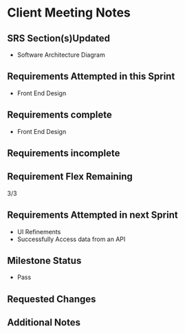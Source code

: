 # Client Meeting Notes

## SRS Section(s)Updated

- Software Architecture Diagram

## Requirements Attempted in this Sprint

- Front End Design

## Requirements complete

- Front End Design

## Requirements incomplete


## Requirement Flex Remaining

3/3

## Requirements Attempted in next Sprint

- UI Refinements
- Successfully Access data from an API

## Milestone Status

- Pass

## Requested Changes

## Additional Notes


